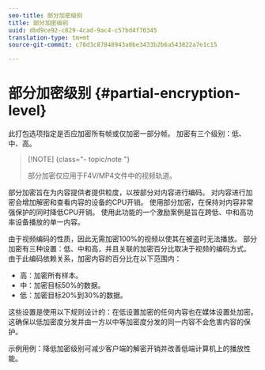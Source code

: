 ```yaml
---
seo-title: 部分加密级别
title: 部分加密级别
uuid: dbd9ce92-c829-4cad-9ac4-c57bd4f70345
translation-type: tm+mt
source-git-commit: c78d3c87848943a0be3433b2b6a543822a7e1c15

---
```



# 部分加密级别 {#partial-encryption-level}

此打包选项指定是否应加密所有帧或仅加密一部分帧。 加密有三个级别：低、中、高。

>[!NOTE] {class=&quot;- topic/note &quot;}
>
>部分加密仅应用于F4V/MP4文件中的视频轨道。

部分加密旨在为内容提供者提供粒度，以按部分对内容进行编码。 对内容进行加密会增加解密和查看内容的设备的CPU开销。 使用部分加密，在保持对内容非常强保护的同时降低CPU开销。 使用此功能的一个激励案例是旨在跨低、中和高功率设备播放的单一内容。

由于视频编码的性质，因此无需加密100%的视频以使其在被盗时无法播放。 部分加密有三种设置：低、中和高，并且关联的加密百分比取决于视频的编码方式。 由于此编码依赖关系，加密内容的百分比在以下范围内：

* 高：加密所有样本。
* 中：加密目标50%的数据。
* 低：加密目标20%到30%的数据。

这些设置是使用以下规则设计的：在低设置加密的任何内容也在媒体设置处加密。 这确保以低加密度分发并由一方以中等加密度分发的同一内容不会危害内容的保护。

示例用例：降低加密级别可减少客户端的解密开销并改善低端计算机上的播放性能。
